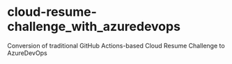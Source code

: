 # cloud-resume-challenge_with_azuredevops
Conversion of traditional GitHub Actions-based Cloud Resume Challenge to AzureDevOps
